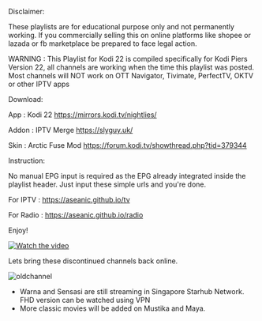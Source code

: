 Disclaimer:

These playlists are for educational purpose only and not permanently working. If you commercially selling this on online platforms like shopee or lazada or fb marketplace be prepared to face legal action.

WARNING : This Playlist for Kodi 22 is compiled specifically for Kodi Piers Version 22, all channels are working when the time this playlist was posted. Most channels will NOT work on OTT Navigator, Tivimate, PerfectTV, OKTV or other IPTV apps 

Download:

App : Kodi 22 https://mirrors.kodi.tv/nightlies/

Addon : IPTV Merge https://slyguy.uk/

Skin : Arctic Fuse Mod https://forum.kodi.tv/showthread.php?tid=379344

Instruction:

No manual EPG input is required as the EPG already integrated inside the playlist header. Just input these simple urls and you're done. 

For IPTV : https://aseanic.github.io/tv

For Radio : https://aseanic.github.io/radio

Enjoy!

[![Watch the video](https://pictr.com/images/2024/07/23/xxc6wg.jpg)](https://cdntube2.b-cdn.net/mp4/f1ad321fb29d87053d61bbe12a76eaae34695372.mp4)

Lets bring these discontinued channels back online.

![oldchannel](https://github.com/user-attachments/assets/49f12b62-5633-4b6e-a588-814c8d97083f)
* Warna and Sensasi are still streaming in Singapore Starhub Network. FHD version can be watched using VPN
* More classic movies will be added on Mustika and Maya.  
